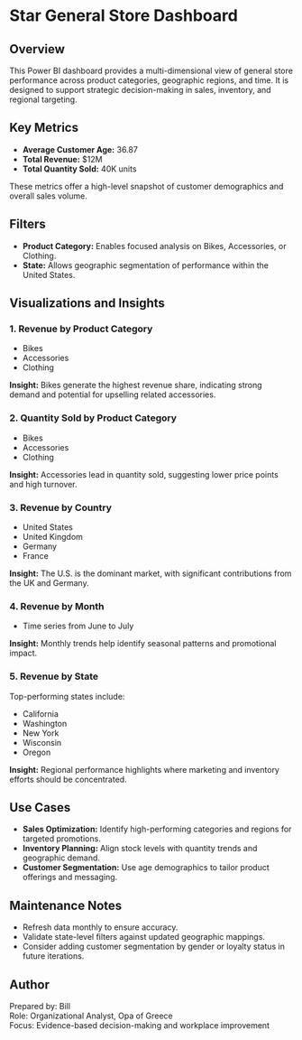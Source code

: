 # Star General Store Dashboard

## Overview
This Power BI dashboard provides a multi-dimensional view of general store performance across product categories, geographic regions, and time. It is designed to support strategic decision-making in sales, inventory, and regional targeting.

## Key Metrics
- **Average Customer Age:** 36.87  
- **Total Revenue:** $12M  
- **Total Quantity Sold:** 40K units  

These metrics offer a high-level snapshot of customer demographics and overall sales volume.

## Filters
- **Product Category:** Enables focused analysis on Bikes, Accessories, or Clothing.
- **State:** Allows geographic segmentation of performance within the United States.

## Visualizations and Insights

### 1. Revenue by Product Category
- Bikes
- Accessories
- Clothing

**Insight:** Bikes generate the highest revenue share, indicating strong demand and potential for upselling related accessories.

### 2. Quantity Sold by Product Category
- Bikes
- Accessories
- Clothing

**Insight:** Accessories lead in quantity sold, suggesting lower price points and high turnover.

### 3. Revenue by Country
- United States
- United Kingdom
- Germany
- France

**Insight:** The U.S. is the dominant market, with significant contributions from the UK and Germany.

### 4. Revenue by Month
- Time series from June to July

**Insight:** Monthly trends help identify seasonal patterns and promotional impact.

### 5. Revenue by State
Top-performing states include:
- California
- Washington
- New York
- Wisconsin
- Oregon

**Insight:** Regional performance highlights where marketing and inventory efforts should be concentrated.

## Use Cases
- **Sales Optimization:** Identify high-performing categories and regions for targeted promotions.
- **Inventory Planning:** Align stock levels with quantity trends and geographic demand.
- **Customer Segmentation:** Use age demographics to tailor product offerings and messaging.

## Maintenance Notes
- Refresh data monthly to ensure accuracy.
- Validate state-level filters against updated geographic mappings.
- Consider adding customer segmentation by gender or loyalty status in future iterations.

## Author
Prepared by: Bill  
Role: Organizational Analyst, Opa of Greece  
Focus: Evidence-based decision-making and workplace improvement
